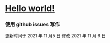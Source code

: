 # [Hello world!](https://github.com/whlshdw/iblog/issues/1)

### 使用 github issues 写作
更新时间于 2021 年 11 月5 日 
修改 2021 年 11 月 6 日